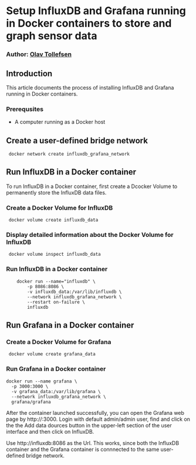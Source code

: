 # Setup InfluxDB and Grafana running in Docker containers to store and graph sensor data 
### Author: [Olav Tollefsen](https://www.linkedin.com/in/olavtollefsen/)

## Introduction

This article documents the process of installing InfluxDB and Grafana running in Docker containers.

### Prerequsites

- A computer running as a Docker host

## Create a user-defined bridge network
```
 docker network create influxdb_grafana_network
```

## Run InfluxDB in a Docker container

To run InfluxDB in a Docker container, first create a Dcocker Volume to permanently store the InfluxDB data files.

### Create a Docker Volume for InfluxDB

```
 docker volume create influxdb_data
```

### Display detailed information about the Docker Volume for InfluxDB

```
 docker volume inspect influxdb_data
```

### Run InfluxDB in a Docker container

```
    docker run --name="influxdb" \
        -p 8086:8086 \
        -v influxdb_data:/var/lib/influxdb \
        --network influxdb_grafana_network \
        --restart on-failure \
        influxdb
```

## Run Grafana in a Docker container

### Create a Docker Volume for Grafana

```
 docker volume create grafana_data
```

### Run Grafana in a Docker container

```
docker run --name grafana \
  -p 3000:3000 \
  -v grafana_data:/var/lib/grafana \
  --network influxdb_grafana_network \
  grafana/grafana
```

After the container launched successfully, you can open the Grafana web page by http://<Ip address of Docker host>:3000. Login with default admin/admin user, find and click on the the Add data dources button in the upper-left section of the user interface and then click on InfluxDB.

Use http://influxdb:8086 as the Url. This works, since both the InfluxDB container and the Grafana container is connnected to the same user-defined bridge network.


